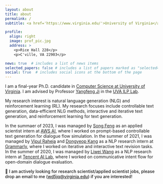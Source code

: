```yaml
---
layout: about
title: about
permalink: /
subtitle: <a href='https://www.virginia.edu/'>University of Virginia</a>. Computer Science Department.

profile:
  align: right
  image: prof_pic.jpg
  address: >
    <p>Rice Hall 228</p>
    <p>C'ville, VA 22903</p>

news: true  # includes a list of news items
selected_papers: false # includes a list of papers marked as "selected={true}"
social: true  # includes social icons at the bottom of the page
---
```


I am a final-year Ph.D. candidate in [Computer Science at University of Virginia](https://engineering.virginia.edu/departments/computer-science). I am advised by Professor [Yangfeng Ji](http://yangfengji.net/) in the [UVA ILP Lab](https://uvanlp.org/).

My research interest is natural language generation (NLG) and reinforcement learning (RL). My research focuses include controllable text generation, data-efficient NLG methods, interactive and iterative text generation, and reinforcement learning for text generation.

In the summaer of 2023, I was managed by [Song Feng](https://songfeng.github.io/) as an applied scientist intern at [AWS AI](https://aws.amazon.com/lex/), where I worked on prompt-based controllable text generation for dialogue flow simulation.
In the summer of 2021, I was managed by [Vipul Raheja](https://www.linkedin.com/in/vipulraheja) and [Dongyeop Kang](https://dykang.github.io/) as a NLP research intern at [Grammarly](https://www.grammarly.com/about), where I worked on iterative and interactive text revision tasks.
In the summer of 2020, I was managed by [Liwei Wang](https://lwwangcse.github.io/) as a NLP research intern at [Tencent AI Lab](https://www.tencent.com/en-us/about.html), where I worked on communicative intent flow for open-domain dialogue evaluation.

<span style=' font-weight: 500;'> 📣 I am actively looking for research scientist/applied scientist jobs, please drop an email to me (wd5jq@virginia.edu) if you are interested!</span>